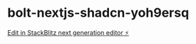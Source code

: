 # bolt-nextjs-shadcn-yoh9ersq

[Edit in StackBlitz next generation editor ⚡️](https://stackblitz.com/~/github.com/Swabri22/bolt-nextjs-shadcn-yoh9ersq)